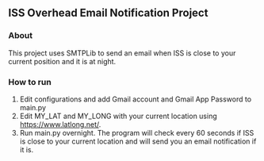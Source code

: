 ## ISS Overhead Email Notification Project
### About
This project uses SMTPLib to send an email when ISS is close to your current position and it is at night.

### How to run
1. Edit configurations and add Gmail account and Gmail App Password to main.py
2. Edit MY_LAT and MY_LONG with your current location using https://www.latlong.net/.
3. Run main.py overnight. The program will check every 60 seconds if ISS is close to your current location and will send you an email notification if it is. 
